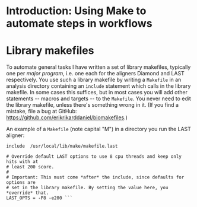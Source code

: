 # Introduction: Using Make to automate steps in workflows

# Library makefiles

To automate general tasks I have written a set of library makefiles, typically
one per *major program*, i.e. one each for the aligners Diamond and LAST
respectively. You use such a library makefile by writing a `Makefile` in an
analysis directory containing an `include` statement which calls in the library
makefile. In some cases this suffices, but in most cases you will add other
statements -- macros and targets -- to the `Makefile`. You never need to edit
the library makefile, unless there's something wrong in it. (If you find a
mistake, file a bug at GitHub: https://github.com/erikrikarddaniel/biomakefiles.)

An example of a `Makefile` (note capital "M") in a directory you run the LAST
aligner:

```
include  /usr/local/lib/make/makefile.last

# Override default LAST options to use 8 cpu threads and keep only hits with at
# least 200 score.
#
# Important: This must come *after* the include, since defaults for options are
# set in the library makefile. By setting the value here, you *override* that.
LAST_OPTS = -P8 -e200 ```
